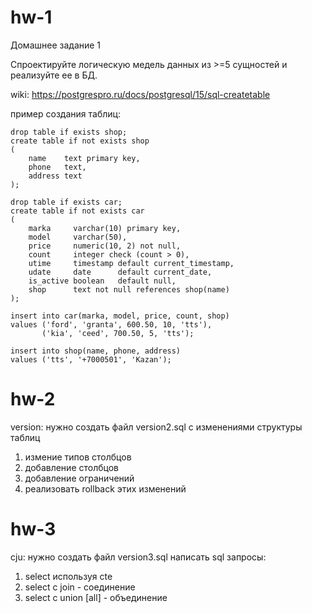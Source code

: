 # hw-1
Домашнее задание 1

Спроектируйте логическую медель данных из >=5 сущностей и реализуйте ее в БД. 

wiki: https://postgrespro.ru/docs/postgresql/15/sql-createtable

пример создания таблиц: 
```
drop table if exists shop;
create table if not exists shop
(
    name    text primary key,
    phone   text,
    address text
);

drop table if exists car;
create table if not exists car
(
    marka     varchar(10) primary key,
    model     varchar(50),
    price     numeric(10, 2) not null,
    count     integer check (count > 0),
    utime     timestamp default current_timestamp,
    udate     date      default current_date,
    is_active boolean   default null,
    shop      text not null references shop(name)
);

insert into car(marka, model, price, count, shop)
values ('ford', 'granta', 600.50, 10, 'tts'),
       ('kia', 'ceed', 700.50, 5, 'tts');

insert into shop(name, phone, address)
values ('tts', '+7000501', 'Kazan');

```

# hw-2
version: нужно создать файл version2.sql c изменениями структуры таблиц
1. измение типов столбцов
2. добавление столбцов
3. добавление ограничений
4. реализовать rollback этих изменений

# hw-3
cju: нужно создать файл version3.sql написать sql запросы: 
1. select используя cte
2. select c join - соединение 
3. select c union [all] - объединение 

